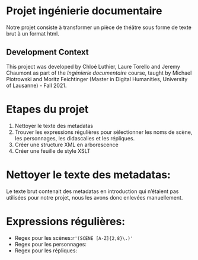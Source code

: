 # Projet ingénierie documentaire
Notre projet consiste à transformer un pièce de théâtre sous forme de texte brut à un format html.

## Development Context
This project was developed by Chloé Luthier, Laure Torello and Jeremy Chaumont as part of the _Ingénierie documentaire_ course, taught by Michael Piotrowski and Moritz Feichtinger (Master in Digital Humanities, University of Lausanne) - Fall 2021.

# Etapes du projet
1. Nettoyer le texte des metadatas
2. Trouver les expressions régulières pour sélectionner les noms de scène, les personnages, les
didascalies et les répliques.
3. Créer une structure XML en arborescence
4. Créer une feuille de style XSLT

# Nettoyer le texte des metadatas:
Le texte brut contenait des metadatas en introduction qui n’étaient pas utilisées pour notre projet,
nous les avons donc enlevées manuellement.
# Expressions régulières:
- Regex pour les scènes:`r'(SCENE [A-Z]{2,8}\.)'`
- Regex pour les personnages:
- Regex pour les répliques:
